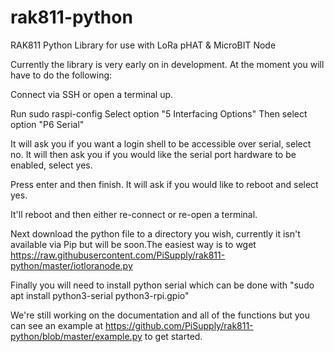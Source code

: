 # rak811-python
RAK811 Python Library for use with LoRa pHAT &amp; MicroBIT Node

Currently the library is very early on in development. At the moment you will have to do the following:

Connect via SSH or open a terminal up.

Run sudo raspi-config
Select option "5 Interfacing Options"
Then select option "P6 Serial"

It will ask you if you want a login shell to be accessible over serial, select no.
It will then ask you if you would like the serial port hardware to be enabled, select yes.

Press enter and then finish. It will ask if you would like to reboot and select yes.

It'll reboot and then either re-connect or re-open a terminal.

Next download the python file to a directory you wish, currently it isn't available via Pip but will be soon.The easiest way is to wget https://raw.githubusercontent.com/PiSupply/rak811-python/master/iotloranode.py

Finally you will need to install python serial which can be done with "sudo apt install python3-serial python3-rpi.gpio"


We're still working on the documentation and all of the functions but you can see an example at https://github.com/PiSupply/rak811-python/blob/master/example.py to get started.
